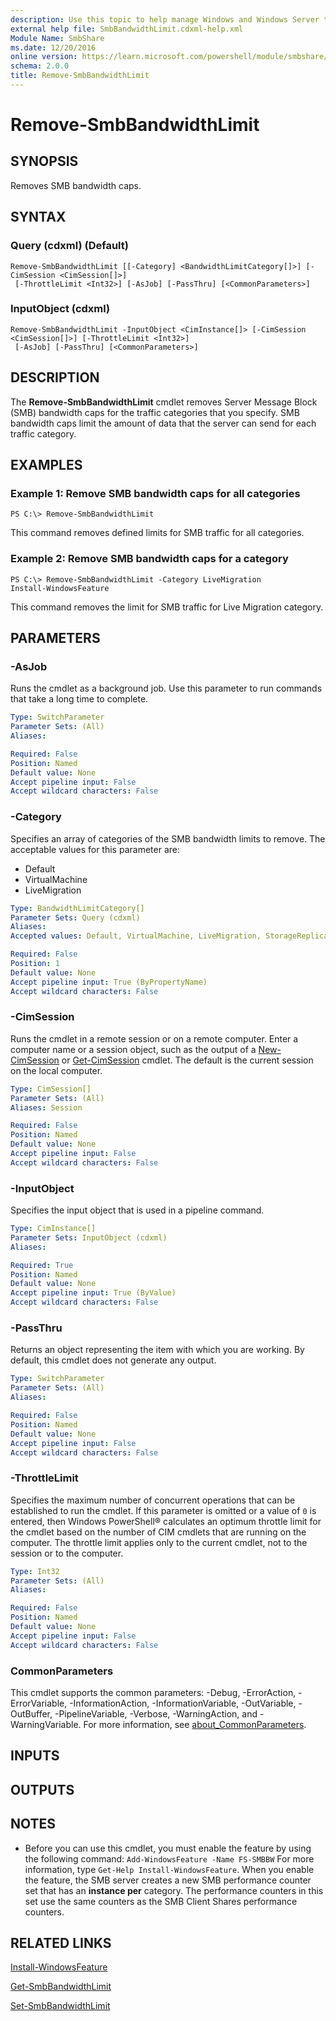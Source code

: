 ```yaml
---
description: Use this topic to help manage Windows and Windows Server technologies with Windows PowerShell.
external help file: SmbBandwidthLimit.cdxml-help.xml
Module Name: SmbShare
ms.date: 12/20/2016
online version: https://learn.microsoft.com/powershell/module/smbshare/remove-smbbandwidthlimit?view=windowsserver2025-ps&wt.mc_id=ps-gethelp
schema: 2.0.0
title: Remove-SmbBandwidthLimit
---
```


# Remove-SmbBandwidthLimit

## SYNOPSIS
Removes SMB bandwidth caps.

## SYNTAX

### Query (cdxml) (Default)
```
Remove-SmbBandwidthLimit [[-Category] <BandwidthLimitCategory[]>] [-CimSession <CimSession[]>]
 [-ThrottleLimit <Int32>] [-AsJob] [-PassThru] [<CommonParameters>]
```

### InputObject (cdxml)
```
Remove-SmbBandwidthLimit -InputObject <CimInstance[]> [-CimSession <CimSession[]>] [-ThrottleLimit <Int32>]
 [-AsJob] [-PassThru] [<CommonParameters>]
```

## DESCRIPTION
The **Remove-SmbBandwidthLimit** cmdlet removes Server Message Block (SMB) bandwidth caps for the traffic categories that you specify.
SMB bandwidth caps limit the amount of data that the server can send for each traffic category.

## EXAMPLES

### Example 1: Remove SMB bandwidth caps for all categories
```
PS C:\> Remove-SmbBandwidthLimit
```

This command removes defined limits for SMB traffic for all categories.

### Example 2: Remove SMB bandwidth caps for a category
```
PS C:\> Remove-SmbBandwidthLimit -Category LiveMigration
Install-WindowsFeature
```

This command removes the limit for SMB traffic for Live Migration category.

## PARAMETERS

### -AsJob
Runs the cmdlet as a background job. Use this parameter to run commands that take a long time to complete.

```yaml
Type: SwitchParameter
Parameter Sets: (All)
Aliases:

Required: False
Position: Named
Default value: None
Accept pipeline input: False
Accept wildcard characters: False
```

### -Category
Specifies an array of categories of the SMB bandwidth limits to remove.
The acceptable values for this parameter are:

- Default
- VirtualMachine
- LiveMigration

```yaml
Type: BandwidthLimitCategory[]
Parameter Sets: Query (cdxml)
Aliases:
Accepted values: Default, VirtualMachine, LiveMigration, StorageReplication

Required: False
Position: 1
Default value: None
Accept pipeline input: True (ByPropertyName)
Accept wildcard characters: False
```

### -CimSession
Runs the cmdlet in a remote session or on a remote computer.
Enter a computer name or a session object, such as the output of a [New-CimSession](https://go.microsoft.com/fwlink/p/?LinkId=227967) or [Get-CimSession](https://go.microsoft.com/fwlink/p/?LinkId=227966) cmdlet.
The default is the current session on the local computer.

```yaml
Type: CimSession[]
Parameter Sets: (All)
Aliases: Session

Required: False
Position: Named
Default value: None
Accept pipeline input: False
Accept wildcard characters: False
```

### -InputObject
Specifies the input object that is used in a pipeline command.

```yaml
Type: CimInstance[]
Parameter Sets: InputObject (cdxml)
Aliases:

Required: True
Position: Named
Default value: None
Accept pipeline input: True (ByValue)
Accept wildcard characters: False
```

### -PassThru
Returns an object representing the item with which you are working.
By default, this cmdlet does not generate any output.

```yaml
Type: SwitchParameter
Parameter Sets: (All)
Aliases:

Required: False
Position: Named
Default value: None
Accept pipeline input: False
Accept wildcard characters: False
```

### -ThrottleLimit
Specifies the maximum number of concurrent operations that can be established to run the cmdlet.
If this parameter is omitted or a value of `0` is entered, then Windows PowerShell&reg; calculates an optimum throttle limit for the cmdlet based on the number of CIM cmdlets that are running on the computer.
The throttle limit applies only to the current cmdlet, not to the session or to the computer.

```yaml
Type: Int32
Parameter Sets: (All)
Aliases:

Required: False
Position: Named
Default value: None
Accept pipeline input: False
Accept wildcard characters: False
```

### CommonParameters
This cmdlet supports the common parameters: -Debug, -ErrorAction, -ErrorVariable, -InformationAction, -InformationVariable, -OutVariable, -OutBuffer, -PipelineVariable, -Verbose, -WarningAction, and -WarningVariable. For more information, see [about_CommonParameters](https://go.microsoft.com/fwlink/?LinkID=113216).

## INPUTS

## OUTPUTS

## NOTES
* Before you can use this cmdlet, you must enable the feature by using the following command:
`Add-WindowsFeature -Name FS-SMBBW`
For more information, type `Get-Help Install-WindowsFeature`. When you enable the feature, the SMB server creates a new SMB performance counter set that has an **instance per** category. The performance counters in this set use the same counters as the SMB Client Shares performance counters.

## RELATED LINKS

[Install-WindowsFeature](xref:Microsoft.Windows.ServerManager.Migration.Install-WindowsFeature)

[Get-SmbBandwidthLimit](./Get-SmbBandwidthLimit.md)

[Set-SmbBandwidthLimit](./Set-SmbBandwidthLimit.md)
